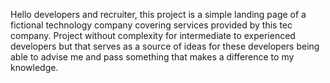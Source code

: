Hello developers and recruiter, this project is a simple landing page of a fictional technology company covering services provided by this tec company. Project without complexity for intermediate to experienced developers but that serves as a source of ideas for these developers being able to advise me and pass something that makes a difference to my knowledge.